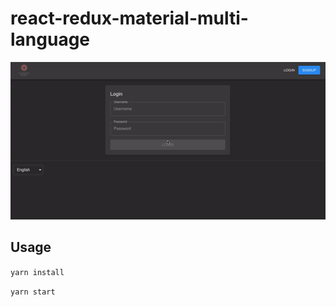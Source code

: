 # react-redux-material-multi-language

![alt text](https://github.com/dshabin/react-redux-material-multi-language/blob/master/screenshot.gif?raw=true "screenshot")

## Usage
`yarn install`

`yarn start`